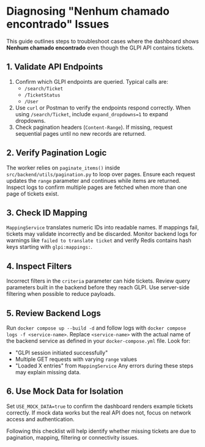 # Diagnosing "Nenhum chamado encontrado" Issues

This guide outlines steps to troubleshoot cases where the dashboard shows **Nenhum chamado encontrado** even though the GLPI API contains tickets.

## 1. Validate API Endpoints
1. Confirm which GLPI endpoints are queried. Typical calls are:
   - `/search/Ticket`
   - `/TicketStatus`
   - `/User`
2. Use `curl` or Postman to verify the endpoints respond correctly. When using `/search/Ticket`, include `expand_dropdowns=1` to expand dropdowns.
3. Check pagination headers (`Content-Range`). If missing, request sequential pages until no new records are returned.

## 2. Verify Pagination Logic
The worker relies on `paginate_items()` inside `src/backend/utils/pagination.py` to loop over pages. Ensure each request updates the `range` parameter and continues while items are returned. Inspect logs to confirm multiple pages are fetched when more than one page of tickets exist.

## 3. Check ID Mapping
`MappingService` translates numeric IDs into readable names. If mappings fail, tickets may validate incorrectly and be discarded. Monitor backend logs for warnings like `failed to translate ticket` and verify Redis contains hash keys starting with `glpi:mappings:`.

## 4. Inspect Filters
Incorrect filters in the `criteria` parameter can hide tickets. Review query parameters built in the backend before they reach GLPI. Use server-side filtering when possible to reduce payloads.

## 5. Review Backend Logs
Run `docker compose up --build -d` and follow logs with `docker compose logs -f <service-name>`. Replace `<service-name>` with the actual name of the backend service as defined in your `docker-compose.yml` file. Look for:
- "GLPI session initiated successfully"
- Multiple GET requests with varying `range` values
- "Loaded X entries" from `MappingService`
Any errors during these steps may explain missing data.

## 6. Use Mock Data for Isolation
Set `USE_MOCK_DATA=true` to confirm the dashboard renders example tickets correctly. If mock data works but the real API does not, focus on network access and authentication.

Following this checklist will help identify whether missing tickets are due to pagination, mapping, filtering or connectivity issues.
